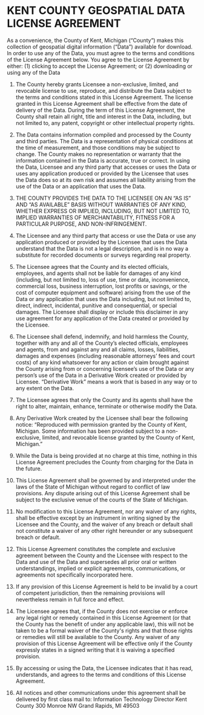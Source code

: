 KENT COUNTY GEOSPATIAL DATA LICENSE AGREEMENT
=============================================

As a convenience, the County of Kent, Michigan (“County”) makes this collection of geospatial
digital information (“Data”) available for download. In order to use any of the Data, you must
agree to the terms and conditions of the License Agreement below. You agree to the License
Agreement by either: (1) clicking to accept the License Agreement; or (2) downloading or using
any of the Data

1. The County hereby grants Licensee a non-exclusive, limited, and revocable license to use,
reproduce, and distribute the Data subject to the terms and conditions stated in this License
Agreement. The license granted in this License Agreement shall be effective from the date of
delivery of the Data. During the term of this License Agreement, the County shall retain all
right, title and interest in the Data, including, but not limited to, any patent, copyright or
other intellectual property rights.

2. The Data contains information compiled and processed by the County and third parties. The
Data is a representation of physical conditions at the time of measurement, and those
conditions may be subject to change. The County makes no representation or warranty that
the information contained in the Data is accurate, true or correct. In using the Data, Licensee
and any third party that accesses or uses the Data or uses any application produced or
provided by the Licensee that uses the Data does so at its own risk and assumes all liability
arising from the use of the Data or an application that uses the Data.

3. THE COUNTY PROVIDES THE DATA TO THE LICENSEE ON AN “AS IS” AND “AS
AVAILABLE” BASIS WITHOUT WARRANTIES OF ANY KIND, WHETHER
EXPRESS OR IMPLIED, INCLUDING, BUT NOT LIMITED TO, IMPLIED
WARRANTIES OF MERCHANTABILITY, FITNESS FOR A PARTICULAR PURPOSE,
AND NON-INFRINGEMENT.

4. The Licensee and any third party that access or use the Data or use any application produced
or provided by the Licensee that uses the Data understand that the Data is not a legal
description, and is in no way a substitute for recorded documents or surveys regarding real
property.

5. The Licensee agrees that the County and its elected officials, employees, and agents shall not
be liable for damages of any kind (including, but not limited to, loss of use, time or data,
inconvenience, commercial loss, business interruption, lost profits or savings, or the cost of
computer equipment and software) arising from the use of the Data or any application that
uses the Data including, but not limited to, direct, indirect, incidental, punitive and
consequential, or special damages. The Licensee shall display or include this disclaimer in
any use agreement for any application of the Data created or provided by the Licensee.

6. The Licensee shall defend, indemnify, and hold harmless the County, together with any and
all of the County’s elected officials, employees and agents, from and against any and all
claims, losses, liabilities, damages and expenses (including reasonable attorneys’ fees and
court costs) of any kind whatsoever for any action or claim brought against the County
arising from or concerning licensee’s use of the Data or any person’s use of the Data in a
Derivative Work created or provided by Licensee. “Derivative Work” means a work that is
based in any way or to any extent on the Data.

7. The Licensee agrees that only the County and its agents shall have the right to alter, maintain,
enhance, terminate or otherwise modify the Data.

8. Any Derivative Work created by the Licensee shall bear the following notice:
“Reproduced with permission granted by the County of Kent, Michigan. Some information
has been provided subject to a non-exclusive, limited, and revocable license granted by the
County of Kent, Michigan.”

9. While the Data is being provided at no charge at this time, nothing in this License Agreement
precludes the County from charging for the Data in the future.

10. This License Agreement shall be governed by and interpreted under the laws of the State of
Michigan without regard to conflict of law provisions. Any dispute arising out of this License
Agreement shall be subject to the exclusive venue of the courts of the State of Michigan.

11. No modification to this License Agreement, nor any waiver of any rights, shall be effective
except by an instrument in writing signed by the Licensee and the County, and the waiver of
any breach or default shall not constitute a waiver of any other right hereunder or any
subsequent breach or default.

12. This License Agreement constitutes the complete and exclusive agreement between the
County and the Licensee with respect to the Data and use of the Data and supersedes all prior
oral or written understandings, implied or explicit agreements, communications, or
agreements not specifically incorporated here.

13. If any provision of this License Agreement is held to be invalid by a court of competent
jurisdiction, then the remaining provisions will nevertheless remain in full force and effect.

14. The Licensee agrees that, if the County does not exercise or enforce any legal right or
remedy contained in this License Agreement (or that the County has the benefit of under any
applicable law), this will not be taken to be a formal waiver of the County's rights and that
those rights or remedies will still be available to the County. Any waiver of any provision of
this License Agreement will be effective only if the County expressly states in a signed
writing that it is waiving a specified provision.

15. By accessing or using the Data, the Licensee indicates that it has read, understands, and
agrees to the terms and conditions of this License Agreement.

16. All notices and other communications under this agreement shall be delivered by first class
mail to:
Information Technology Director
Kent County
300 Monroe NW
Grand Rapids, MI 49503
